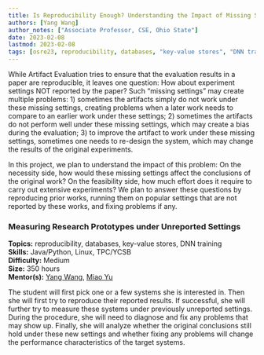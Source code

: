 ```yaml
---
title: Is Reproducibility Enough? Understanding the Impact of Missing Settings in Artifact Evaluation
authors: [Yang Wang]
author_notes: ["Associate Professor, CSE, Ohio State"]
date: 2023-02-08
lastmod: 2023-02-08
tags: [osre23, reproducibility, databases, "key-value stores", "DNN training"]
---
```


While Artifact Evaluation tries to ensure that the evaluation results in a paper are reproducible, it leaves one question: How about experiment settings NOT reported by the paper? Such “missing settings” may create multiple problems: 1) sometimes the artifacts simply do not work under these missing settings, creating problems when a later work needs to compare to an earlier work under these settings; 2) sometimes the artifacts do not perform well under these missing settings, which may create a bias during the evaluation; 3) to improve the artifact to work under these missing settings, sometimes one needs to re-design the system, which may change the results of the original experiments.  

In this project, we plan to understand the impact of this problem: On the necessity side, how would these missing settings affect the conclusions of the original work? On the feasibility side, how much effort does it require to carry out extensive experiments? We plan to answer these questions by reproducing prior works, running them on popular settings that are not reported by these works, and fixing problems if any.  

### Measuring Research Prototypes under Unreported Settings

**Topics:** reproducibility, databases, key-value stores, DNN training  
**Skills:** Java/Python, Linux, TPC/YCSB  
**Difficulty:** Medium  
**Size:** 350 hours  
**Mentor(s):** [Yang Wang](mailto:wang.7564@osu.edu), [Miao Yu](mailto:yu.3053@osu.edu)  

The student will first pick one or a few systems she is interested in. Then she will first try to reproduce their reported results. If successful, she will further try to measure these systems under previously unreported settings. During the procedure, she will need to diagnose and fix any problems that may show up. Finally, she will analyze whether the original conclusions still hold under these new settings and whether fixing any problems will change the performance characteristics of the target systems.
